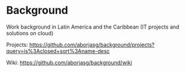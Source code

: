 # Background
Work background in Latin America and the Caribbean (IT projects and solutions on cloud)

Projects: https://github.com/aborjasg/background/projects?query=is%3Aclosed+sort%3Aname-desc

Wiki: https://github.com/aborjasg/background/wiki
